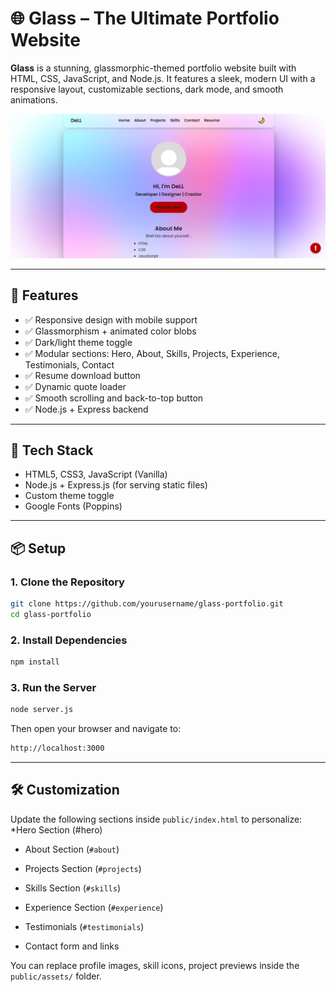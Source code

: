 # 🌐 Glass – The Ultimate Portfolio Website

**Glass** is a stunning, glassmorphic-themed portfolio website built with HTML, CSS, JavaScript, and Node.js. It features a sleek, modern UI with a responsive layout, customizable sections, dark mode, and smooth animations.

![Glass Preview](public/preview1.png)

---

## 🚀 Features

- ✅ Responsive design with mobile support
- ✅ Glassmorphism + animated color blobs
- ✅ Dark/light theme toggle
- ✅ Modular sections: Hero, About, Skills, Projects, Experience, Testimonials, Contact
- ✅ Resume download button
- ✅ Dynamic quote loader
- ✅ Smooth scrolling and back-to-top button
- ✅ Node.js + Express backend

---

## 🧰 Tech Stack

- HTML5, CSS3, JavaScript (Vanilla)
- Node.js + Express.js (for serving static files)
- Custom theme toggle
- Google Fonts (Poppins)

---

## 📦 Setup

### 1. Clone the Repository

```bash
git clone https://github.com/yourusername/glass-portfolio.git
cd glass-portfolio
```
### 2. Install Dependencies
```bash
npm install
```
### 3. Run the Server
```bash
node server.js
```
Then open your browser and navigate to:
```bash
http://localhost:3000
```

---
## 🛠️ Customization
Update the following sections inside ```public/index.html``` to personalize:
*Hero Section (#hero)

* About Section (```#about```)

* Projects Section (```#projects```)

* Skills Section (```#skills```)

* Experience Section (```#experience```)

* Testimonials (```#testimonials```)

* Contact form and links

You can replace profile images, skill icons, project previews inside the ```public/assets/``` folder.


